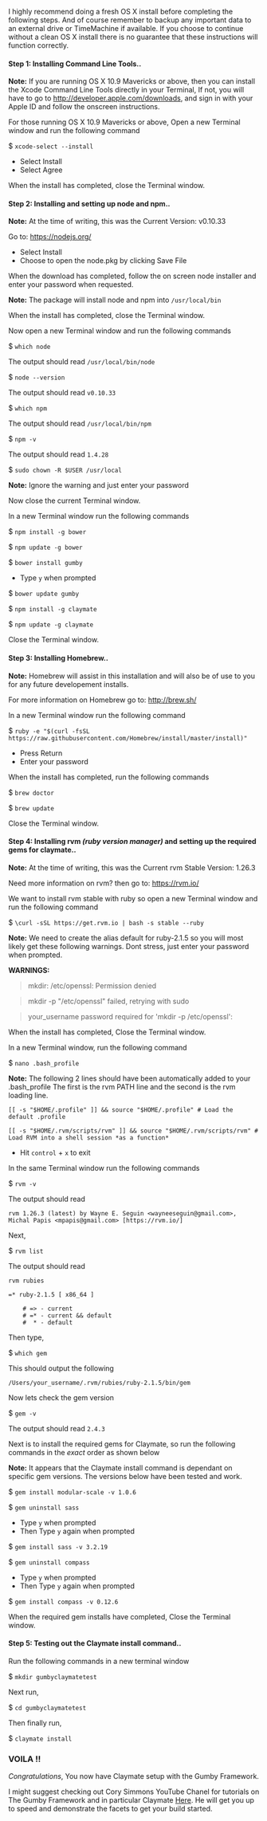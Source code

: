 I highly recommend doing a fresh OS X install before completing the following steps. And of course remember to backup any important data to an external drive or TimeMachine if available. If you choose to continue without a clean OS X install there is no guarantee that these instructions will function correctly.

#### Step 1: Installing Command Line Tools..

**Note:** If you are running OS X 10.9 Mavericks or above, then you can install the Xcode Command Line Tools directly in your Terminal, If not, you will have to go to http://developer.apple.com/downloads, and sign in with your Apple ID and follow the onscreen instructions.

For those running OS X 10.9 Mavericks or above, Open a new Terminal window and run the following command

$ `xcode-select --install`

* Select Install
* Select Agree

When the install has completed, close the Terminal window.

#### Step 2: Installing and setting up node and npm..

**Note:** At the time of writing, this was the Current Version: v0.10.33 

Go to: https://nodejs.org/

* Select Install
* Choose to open the node.pkg by clicking Save File

When the download has completed, follow the on screen node installer and enter your password when requested.

**Note:** The package will install node and npm into `/usr/local/bin`

When the install has completed, close the Terminal window.

Now open a new Terminal window and run the following commands

$ `which node`

The output should read `/usr/local/bin/node`

$ `node --version`

The output should read `v0.10.33`

$ `which npm`

The output should read `/usr/local/bin/npm`

$ `npm -v`

The output should read `1.4.28`

$ `sudo chown -R $USER /usr/local`

**Note:** Ignore the warning and just enter your password

Now close the current Terminal window.

In a new Terminal window run the following commands

$ `npm install -g bower`

$ `npm update -g bower`

$ `bower install gumby`

* Type `y` when prompted

$ `bower update gumby`

$ `npm install -g claymate`

$ `npm update -g claymate`

Close the Terminal window.	

#### Step 3: Installing Homebrew..

**Note:** Homebrew will assist in this installation and will also be of use to you for any future developement installs.

For more information on Homebrew go to: http://brew.sh/

In a new Terminal window run the following command

$ `ruby -e "$(curl -fsSL https://raw.githubusercontent.com/Homebrew/install/master/install)"`

* Press Return
* Enter your password

When the install has completed, run the following commands

$ `brew doctor`

$ `brew update`

Close the Terminal window.

#### Step 4: Installing rvm *(ruby version manager)* and setting up the required gems for claymate..

**Note:** At the time of writing, this was the Current rvm Stable Version: 1.26.3

Need more information on rvm? then go to: https://rvm.io/

We want to install rvm stable with ruby so open a new Terminal window and run the following command

$ `\curl -sSL https://get.rvm.io | bash -s stable --ruby`

**Note:** We need to create the alias default for ruby-2.1.5 so you will most likely get these following warnings.
Dont stress, just enter your password when prompted.

**WARNINGS:**

> mkdir: /etc/openssl: Permission denied

> mkdir -p "/etc/openssl" failed, retrying with sudo

> your_username password required for 'mkdir -p /etc/openssl':

When the install has completed, Close the Terminal window.

In a new Terminal window, run the following command

$ `nano .bash_profile`

**Note:** The following 2 lines should have been automatically added to your .bash_profile The first is the rvm PATH line and the second is the rvm loading line.

`[[ -s "$HOME/.profile" ]] && source "$HOME/.profile" # Load the default .profile`

`[[ -s "$HOME/.rvm/scripts/rvm" ]] && source "$HOME/.rvm/scripts/rvm" # Load RVM into a shell session *as a function*`

* Hit `control` + `x` to exit

In the same Terminal window run the following commands

$ `rvm -v`

The output should read 

`rvm 1.26.3 (latest) by Wayne E. Seguin <wayneeseguin@gmail.com>, Michal Papis <mpapis@gmail.com> [https://rvm.io/]`

Next,  

$ `rvm list`

The output should read

    rvm rubies

    =* ruby-2.1.5 [ x86_64 ]

		# => - current
		# =* - current && default
		#  * - default

Then type,

$ ```which gem```

This should output the following

`/Users/your_username/.rvm/rubies/ruby-2.1.5/bin/gem`

Now lets check the gem version

$ `gem -v`
	
The output should read `2.4.3`

Next is to install the required gems for Claymate, so run the following commands in the *exact* order as shown below

**Note:** It appears that the Claymate install command is dependant on specific gem versions. The versions below have been tested and work.

$ `gem install modular-scale -v 1.0.6`

$ `gem uninstall sass`

* Type `y` when prompted
* Then Type `y` again when prompted

$ `gem install sass -v 3.2.19`

$ `gem uninstall compass`

* Type `y` when prompted
* Then Type `y` again when prompted

$ `gem install compass -v 0.12.6`

When the required gem installs have completed, Close the Terminal window.

#### Step 5: Testing out the Claymate install command..

Run the following commands in a new terminal window

$ `mkdir gumbyclaymatetest`

Next run,

$ `cd gumbyclaymatetest`

Then finally run,

$ `claymate install`

### VOILA !!

*Congratulations*, You now have Claymate setup with the Gumby Framework.

I might suggest checking out Cory Simmons YouTube Chanel for tutorials on The Gumby Framework and in particular Claymate [Here](https://www.youtube.com/watch?v=VgE7Ztc05sQ). He will get you up to speed and demonstrate the facets to get your build started.






	


